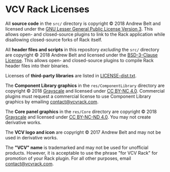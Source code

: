 # VCV Rack Licenses

All **source code** in the `src/` directory is copyright © 2018 Andrew Belt and licensed under the [GNU Lesser General Public License Version 3](https://www.gnu.org/licenses/lgpl-3.0.en.html). This allows open- and closed-source plugins to link to the Rack application while disallowing closed-source forks of Rack itself.

All **header files and scripts** in this repository *excluding* the `src/` directory are copyright © 2018 Andrew Belt and licensed under the [BSD-3-Clause License](https://opensource.org/licenses/BSD-3-Clause). This allows open- and closed-source plugins to compile Rack header files into their binaries.

Licenses of **third-party libraries** are listed in [LICENSE-dist.txt](LICENSE-dist.txt).

The **Component Library graphics** in the `res/ComponentLibrary` directory are copyright © 2018 [Grayscale](http://grayscale.info/) and licensed under [CC BY-NC 4.0](https://creativecommons.org/licenses/by-nc/4.0/). Commercial plugins must request a commercial license to use Component Library graphics by emailing contact@vcvrack.com.

The **Core panel graphics** in the `res/Core` directory are copyright © 2018 [Grayscale](http://grayscale.info/) and licensed under [CC BY-NC-ND 4.0](https://creativecommons.org/licenses/by-nc-nd/4.0/). You may not create derivative works.

The **VCV logo and icon** are copyright © 2017 Andrew Belt and may not be used in derivative works.

The **"VCV" name** is trademarked and may not be used for unofficial products. However, it is acceptable to use the phrase "for VCV Rack" for promotion of your Rack plugin. For all other purposes, email contact@vcvrack.com.
